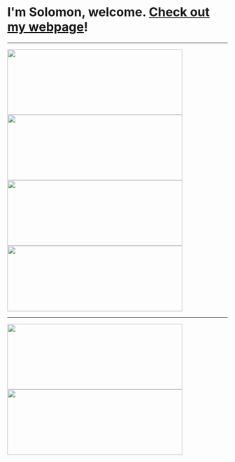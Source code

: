 # I'm Solomon, welcome. <a href="https://solomontaiwo.github.io/">Check out my webpage</a>!

<hr/>

<a href="https://github.com/solomontaiwo/The-Artist-Room">
  <img align="center" src="https://github-readme-stats.vercel.app/api/pin/?username=solomontaiwo&repo=The-Artist-Room&theme=transparent" width="400" height="150"/>
</a>
<a href="https://github.com/solomontaiwo/Che-weekend">
  <img align="center" src="https://github-readme-stats.vercel.app/api/pin/?username=solomontaiwo&repo=bibliotecaUNIFE&theme=transparent" width="400" height="150"/>
</a>
<a href="https://github.com/solomontaiwo/QR-code-generator">
  <img align="center" src="https://github-readme-stats.vercel.app/api/pin/?username=solomontaiwo&repo=QR-code-generator&theme=transparent" width="400" height="150"/>
</a>
<a href="https://github.com/solomontaiwo/Che-weekend">
  <img align="center" src="https://github-readme-stats.vercel.app/api/pin/?username=solomontaiwo&repo=Che-weekend&theme=transparent" width="400" height="150"/>
</a>

<hr/>

<a href="https://github.com/solomontaiwo/">
  <img align="center" src="https://github-readme-stats.vercel.app/api?username=solomontaiwo&layout=compact&theme=transparent"  width="400" height="150"/>
</a>
<a href="https://github.com/anuraghazra/convoychat">
  <img align="center" src="https://github-readme-stats.vercel.app/api/top-langs/?username=solomontaiwo&layout=compact&theme=transparent" width="400" height="150">
</a>
